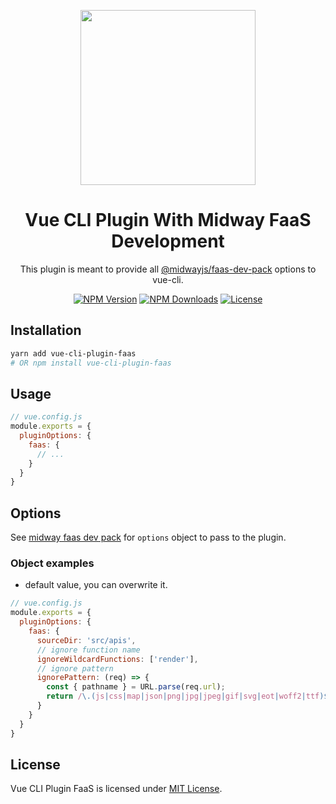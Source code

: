<p align="center">
  <img
    width="280"
    src="https://user-images.githubusercontent.com/10298932/59419196-af91f800-8dca-11e9-9ea8-de5567e9e471.png"
    alt=""
  >
</p>

<h1 align="center">Vue CLI Plugin With Midway FaaS Development</h1>

<p align="center">This plugin is meant to provide all <a href="https://www.npmjs.com/package/@midwayjs/faas-dev-pack">@midwayjs/faas-dev-pack</a> options to vue-cli.</p>

<p align="center">
  <a href="https://www.npmjs.com/package/vue-cli-plugin-faas"><img src="https://img.shields.io/npm/v/vue-cli-plugin-faas.svg?style=flat-square" alt="NPM Version"></a>
  <a href="https://www.npmjs.com/package/vue-cli-plugin-faas"><img src="https://img.shields.io/npm/dw/vue-cli-plugin-faas.svg?style=flat-square" alt="NPM Downloads"></a>
  <a href="https://github.com/assurance-maladie-digital/vue-cli-plugin-faas/blob/master/LICENSE"><img src="https://img.shields.io/badge/license-MIT-brightgreen.svg?style=flat-square" alt="License"></a>
</p>


## Installation

``` bash
yarn add vue-cli-plugin-faas
# OR npm install vue-cli-plugin-faas
```

## Usage

```js
// vue.config.js
module.exports = {
  pluginOptions: {
    faas: {
      // ...
    }
  }
}
```

## Options

See [midway faas dev pack](https://github.com/midwayjs/midway-faas/tree/master/packages/faas-dev-pack) for `options` object to pass to the plugin.

### Object examples

* default value, you can overwrite it.

```js
// vue.config.js
module.exports = {
  pluginOptions: {
    faas: {
      sourceDir: 'src/apis',
      // ignore function name
      ignoreWildcardFunctions: ['render'],
      // ignore pattern
      ignorePattern: (req) => {
        const { pathname } = URL.parse(req.url);
        return /\.(js|css|map|json|png|jpg|jpeg|gif|svg|eot|woff2|ttf)$/.test(pathname);
      }
    }
  }
}
```

## License

Vue CLI Plugin FaaS is licensed under [MIT License](./LICENSE).